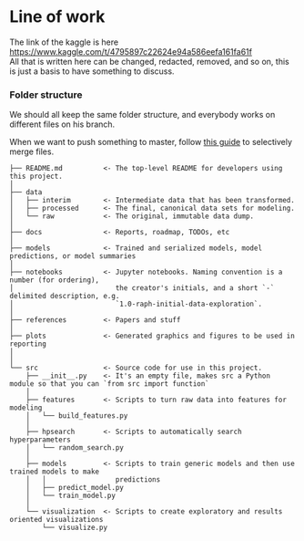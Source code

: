 # Line of work
The link of the kaggle is here https://www.kaggle.com/t/4795897c22624e94a586eefa161fa61f  
All that is written here can be changed, redacted, removed, and so on, this is just a basis to have something to discuss.


### Folder structure

We should all keep the same folder structure, and everybody works on different files on his branch.

When we want to push something to master, follow [this guide](https://jasonrudolph.com/blog/2009/02/25/git-tip-how-to-merge-specific-files-from-another-branch/) to selectively merge files.


```
├── README.md          <- The top-level README for developers using this project.
│   
├── data
│   ├── interim        <- Intermediate data that has been transformed.
│   ├── processed      <- The final, canonical data sets for modeling.
│   └── raw            <- The original, immutable data dump.
│
├── docs               <- Reports, roadmap, TODOs, etc
│
├── models             <- Trained and serialized models, model predictions, or model summaries
│
├── notebooks          <- Jupyter notebooks. Naming convention is a number (for ordering),
│                         the creator's initials, and a short `-` delimited description, e.g.
│                         `1.0-raph-initial-data-exploration`.
│
├── references         <- Papers and stuff
│
├── plots              <- Generated graphics and figures to be used in reporting
│
│
└── src                <- Source code for use in this project.
    ├── __init__.py    <- It's an empty file, makes src a Python module so that you can `from src import function`
    │
    ├── features       <- Scripts to turn raw data into features for modeling
    │   └── build_features.py
    │
    ├── hpsearch       <- Scripts to automatically search hyperparameters
    │   └── random_search.py
    │   
    ├── models         <- Scripts to train generic models and then use trained models to make
    │   │                 predictions
    │   ├── predict_model.py
    │   └── train_model.py
    │
    └── visualization  <- Scripts to create exploratory and results oriented visualizations
        └── visualize.py
```
